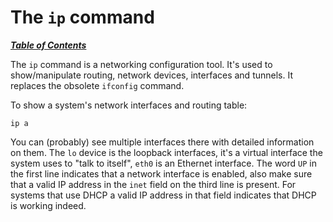 # The `ip` command

[***Table of Contents***](/README.md)

The `ip` command is a networking configuration tool. It's used to
show/manipulate routing, network devices, interfaces and tunnels. It replaces
the obsolete `ifconfig` command.

To show a system's network interfaces and routing table:

    ip a

You can (probably) see multiple interfaces there with detailed information on
them. The `lo` device is the loopback interfaces, it's a virtual interface the
system uses to "talk to itself", `eth0` is an Ethernet interface. The word `UP`
in the first line indicates that a network interface is enabled, also make sure
that a valid IP address in the `inet` field on the third line is present. For
systems that use DHCP a valid IP address in that field indicates that DHCP is
working indeed.
